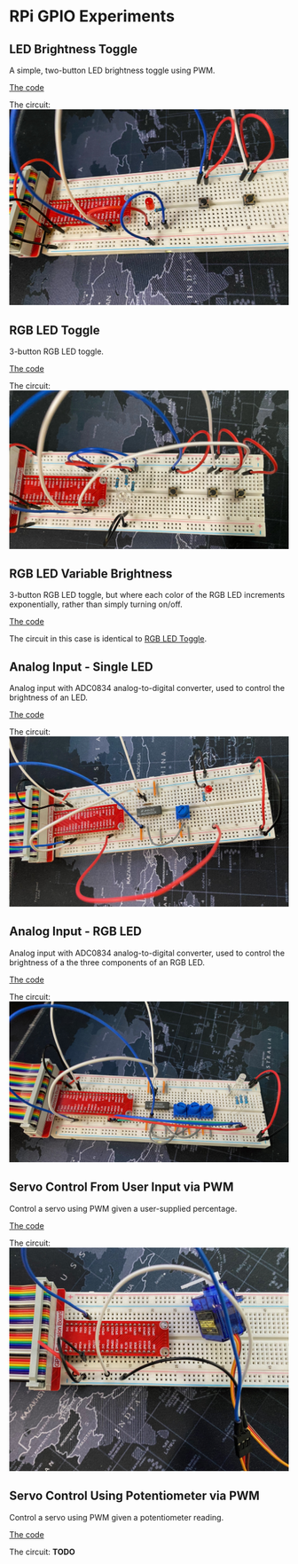 # RPi GPIO Experiments

## LED Brightness Toggle

A simple, two-button LED brightness toggle using PWM.

[The code](led_brightness_toggle.py)

The circuit:
![LED brightness toggle](led_brightness_toggle.jpeg)

## RGB LED Toggle

3-button RGB LED toggle.

[The code](rgb_led_toggle.py)

The circuit:
![RGB LED Toggle](rgb_led_toggle.jpeg)

## RGB LED Variable Brightness

3-button RGB LED toggle, but where each color of the RGB LED increments exponentially, rather than simply turning on/off.

[The code](rgb_led_variable_toggle.py)

The circuit in this case is identical to [RGB LED Toggle](#rgb-led-toggle).

## Analog Input - Single LED

Analog input with ADC0834 analog-to-digital converter, used to control the brightness of an LED.

[The code](analog_input.py)

The circuit:
![Analog Input - Single LED](analog_input.jpeg)

## Analog Input - RGB LED

Analog input with ADC0834 analog-to-digital converter, used to control the brightness of a the three components of an RGB LED.

[The code](analog_input_rgb_led.py)

The circuit:
![Analog Input - RGB LED](analog_input_rgb_led.jpeg)

## Servo Control From User Input via PWM

Control a servo using PWM given a user-supplied percentage.

[The code](pwm_servo.py)

The circuit:
![Servo Control via PWM](pwm_servo.jpeg)

## Servo Control Using Potentiometer via PWM

Control a servo using PWM given a potentiometer reading.

[The code](pwm_servo_potentiometer.py)

The circuit:
**TODO**